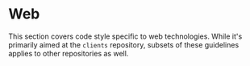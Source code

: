 # Web

This section covers code style specific to web technologies. While it's primarily aimed at the
`clients` repository, subsets of these guidelines applies to other repositories as well.

